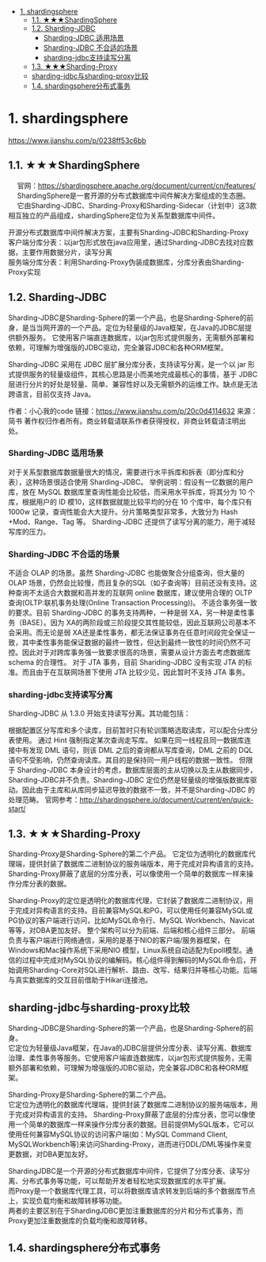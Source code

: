 
<!-- TOC -->

- [1. shardingsphere](#1-shardingsphere)
    - [1.1. ★★★ShardingSphere](#11-★★★shardingsphere)
    - [1.2. Sharding-JDBC](#12-sharding-jdbc)
        - [Sharding-JDBC 适用场景](#sharding-jdbc-适用场景)
        - [Sharding-JDBC 不合适的场景](#sharding-jdbc-不合适的场景)
        - [sharding-jdbc支持读写分离](#sharding-jdbc支持读写分离)
    - [1.3. ★★★Sharding-Proxy](#13-★★★sharding-proxy)
    - [sharding-jdbc与sharding-proxy比较](#sharding-jdbc与sharding-proxy比较)
    - [1.4. shardingsphere分布式事务](#14-shardingsphere分布式事务)

<!-- /TOC -->


# 1. shardingsphere
<!-- 
系列文章
https://blog.csdn.net/linzhefeng89/category_10701422.html?utm_source=BWXQ_bottombtn&spm=1001.2101.3001.4225
ShardingSphere内核原理 
https://mp.weixin.qq.com/s/hPJHCKcptRYvKQPZRz6Tdg
-->


https://www.jianshu.com/p/0238ff53c6bb

## 1.1. ★★★ShardingSphere
&emsp; 官网：https://shardingsphere.apache.org/document/current/cn/features/   
&emsp; ShardingSphere是一套开源的分布式数据库中间件解决方案组成的生态圈。   
&emsp; 它由Sharding-JDBC、Sharding-Proxy和Sharding-Sidecar（计划中）这3款相互独立的产品组成，shardingSphere定位为关系型数据库中间件。  

开源分布式数据库中间件解决方案，主要有Sharding-JDBC和Sharding-Proxy   
客户端分库分表：以jar包形式放在java应用里，通过Sharding-JDBC去找对应数据，主要作用数据分片，读写分离   
服务端分库分表：利用Sharding-Proxy伪装成数据库，分库分表由Sharding-Proxy实现   

## 1.2. Sharding-JDBC

<!-- 
sharding-jdbc与Sharding-Proxy
https://www.jianshu.com/p/20c0d4114632
-->
Sharding-JDBC是Sharding-Sphere的第一个产品，也是Sharding-Sphere的前身，是当当网开源的一个产品。定位为轻量级的Java框架，在Java的JDBC层提供额外服务。 它使用客户端直连数据库，以jar包形式提供服务，无需额外部署和依赖，可理解为增强版的JDBC驱动，完全兼容JDBC和各种ORM框架。  

Sharding-JDBC 采用在 JDBC 层扩展分库分表，支持读写分离，是一个以 jar 形式提供服务的轻量级组件，其核心思路是小而美地完成最核心的事情，基于 JDBC 层进行分片的好处是轻量、简单、兼容性好以及无需额外的运维工作。缺点是无法跨语言，目前仅支持 Java。

作者：小心我的code
链接：https://www.jianshu.com/p/20c0d4114632
来源：简书
著作权归作者所有。商业转载请联系作者获得授权，非商业转载请注明出处。

### Sharding-JDBC 适用场景
对于关系型数据库数据量很大的情况，需要进行水平拆库和拆表（即分库和分表），这种场景很适合使用 Sharding-JDBC。
举例说明：假设有一亿数据的用户库，放在 MySQL 数据库里查询性能会比较低，而采用水平拆库，将其分为 10 个库，根据用户的 ID 模10，这样数据就能比较平均的分在 10 个库中，每个库只有 1000w 记录，查询性能会大大提升。分片策略类型非常多，大致分为 Hash +Mod、Range、Tag 等。
Sharding-JDBC 还提供了读写分离的能力，用于减轻写库的压力。


### Sharding-JDBC 不合适的场景
不适合 OLAP 的场景。虽然 Sharding-JDBC 也能做聚合分组查询，但大量的 OLAP 场景，仍然会比较慢，而且复杂的SQL（如子查询等）目前还没有支持。这种查询不太适合大数据和高并发的互联网 online 数据库，建议使用合理的 OLTP 查询(OLTP:联机事务处理(Online Transaction Processing))。
不适合事务强一致的要求。目前 Sharding-JDBC 的事务支持两种，一种是弱 XA，另一种是柔性事务（BASE）。因为 XA的两阶段或三阶段提交其性能较低，因此互联网公司基本不会采用。而无论是弱 XA还是柔性事务，都无法保证事务在任意时间段完全保证一致，其中柔性事务能保证数据的最终一致性，但达到最终一致性的时间仍然不可控。因此对于对跨库事务强一致要求很高的场景，需要从设计方面去考虑数据库schema 的合理性。
对于 JTA 事务，目前 Shariding-JDBC 没有实现 JTA 的标准。而且由于在互联网场景下使用 JTA 比较少见，因此暂时不支持 JTA 事务。



### sharding-jdbc支持读写分离
Sharding-JDBC 从 1.3.0 开始支持读写分离。其功能包括：

根据配置区分写库和多个读库，目前暂时只有轮训策略选取读库，可以配合分库分表使用。
通过 Hint 强制指定某次查询走写库。
如果在同一线程且同一数据库连接中有发现 DML 语句，则该 DML 之后的查询都从写库查询，DML 之前的 DQL 语句不受影响，仍然查询读库。其目的是保持同一用户线程的数据一致性。
但限于 Sharding-JDBC 本身设计的考虑，数据库层面的主从切换以及主从数据同步，Sharding-JDBC并不负责。Sharding-JDBC 定位仍然是轻量级的增强版数据库驱动。因此由于主库和从库同步延迟导致的数据不一致，并不是Sharding-JDBC 的处理范畴。
官网参考：http://shardingsphere.io/document/current/en/quick-start/


## 1.3. ★★★Sharding-Proxy
Sharding-Proxy是Sharding-Sphere的第二个产品。 它定位为透明化的数据库代理端，提供封装了数据库二进制协议的服务端版本，用于完成对异构语言的支持。 Sharding-Proxy屏蔽了底层的分库分表，可以像使用一个简单的数据库一样来操作分库分表的数据。  

Sharding-Proxy的定位是透明化的数据库代理，它封装了数据库二进制协议，用于完成对异构语言的支持。目前兼容MySQL和PG，可以使用任何兼容MySQL或PG协议的客户端进行访问，比如MySQL命令行、MySQL Workbench、Navicat等等，对DBA更加友好。
整个架构可以分为前端、后端和核心组件三部分。
前端负责与客户端进行网络通信，采用的是基于NIO的客户端/服务器框架，在Windows和Mac操作系统下采用NIO 模型，Linux系统自动适配为Epoll模型。通信的过程中完成对MySQL协议的编解码。核心组件得到解码的MySQL命令后，开始调用Sharding-Core对SQL进行解析、路由、改写、结果归并等核心功能。后端与真实数据库的交互目前借助于Hikari连接池。

## sharding-jdbc与sharding-proxy比较
Sharding-JDBC是Sharding-Sphere的第一个产品，也是Sharding-Sphere的前身。  
它定位为轻量级Java框架，在Java的JDBC层提供分库分表、读写分离、数据库治理、柔性事务等服务。它使用客户端直连数据库，以jar包形式提供服务，无需额外部署和依赖，可理解为增强版的JDBC驱动，完全兼容JDBC和各种ORM框架。  

Sharding-Proxy是Sharding-Sphere的第二个产品。  
它定位为透明化的数据库代理端，提供封装了数据库二进制协议的服务端版本，用于完成对异构语言的支持。
Sharding-Proxy屏蔽了底层的分库分表，您可以像使用一个简单的数据库一样来操作分库分表的数据。目前提供MySQL版本，它可以使用任何兼容MySQL协议的访问客户端(如：MySQL Command Client, MySQLWorkbench等)来访问Sharding-Proxy，进而进行DDL/DML等操作来变更数据，对DBA更加友好。  

ShardingJDBC是一个开源的分布式数据库中间件，它提供了分库分表、读写分离、分布式事务等功能，可以帮助开发者轻松地实现数据库的水平扩展。    
而Proxy是一个数据库代理工具，可以将数据库请求转发到后端的多个数据库节点上，实现负载均衡和故障转移等功能。    
两者的主要区别在于ShardingJDBC更加注重数据库的分片和分布式事务，而Proxy更加注重数据库的负载均衡和故障转移。  


## 1.4. shardingsphere分布式事务  

<!--
https://shardingsphere.apache.org/document/legacy/4.x/document/cn/manual/sharding-jdbc/usage/transaction/#%E9%85%8D%E7%BD%AEspring-boot%E7%9A%84%E4%BA%8B%E5%8A%A1%E7%AE%A1%E7%90%86%E5%99%A8
-->






